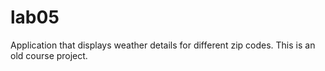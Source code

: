 # lab05
Application that displays weather details for different zip codes. This is an old course project.
